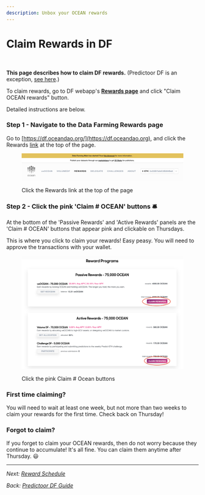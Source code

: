 ```yaml
---
description: Unbox your OCEAN rewards
---
```


# Claim Rewards in DF

<figure><img src="../.gitbook/assets/gif/underwater-treasure.gif" alt=""><figcaption></figcaption></figure>

**This page describes how to claim DF rewards.** (Predictoor DF is an exception, [see here](predictoordf-guide.md).)

To claim rewards, go to DF webapp's **[Rewards page](https://df.oceandao.org/rewards)** and click "Claim OCEAN rewards" button.

Detailed instructions are below.

### Step 1 - Navigate to the Data Farming Rewards page

Go to [https://df.oceandao.org/](https://df.oceandao.org), and click the Rewards [link](https://df.oceandao.org/rewards) at the top of the page.

<figure><img src="../.gitbook/assets/data-farming/Rewards-Tab.png" alt=""><figcaption><p>Click the Rewards link at the top of the page</p></figcaption></figure>

### Step 2 - Click the pink 'Claim # OCEAN' buttons 🛎️

At the bottom of the 'Passive Rewards' and 'Active Rewards' panels are the 'Claim # OCEAN' buttons that appear pink and clickable on Thursdays.

This is where you click to claim your rewards! Easy peasy. You will need to approve the transactions with your wallet.

<figure><img src="../.gitbook/assets/data-farming/claim-rewards.png" alt=""><figcaption><p>Click the pink Claim # Ocean buttons</p></figcaption></figure>

### First time claiming?

You will need to wait at least one week, but not more than two weeks to claim your rewards for the first time. Check back on Thursday!

### Forgot to claim?

If you forget to claim your OCEAN rewards, then do not worry because they continue to accumulate! It's all fine. You can claim them anytime after Thursday. 😃

----

_Next: [Reward Schedule](reward-schedule.md)_

_Back: [Predictoor DF Guide](predictoordf-guide.md)_
